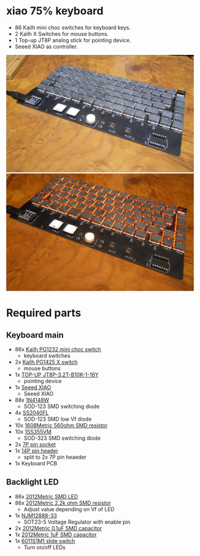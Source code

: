 # xiao 75% keyboard

* 86 Kailh mini choc switches for keyboard keys.
* 2 Kailh X Switches for mouse buttons.
* 1 Top-up JT8P analog stick for pointing device.
* Seeed XIAO as controller.

![keyboard photo 1](resources/xiao-75-keyboard.jpg)
![keyboard photo 2](resources/xiao-75-keyboard-led.jpg)

# Required parts

## Keyboard main

* 86x [Kailh PG1232 mini choc switch](https://www.aliexpress.com/item/4000277394324.html)
  * keyboard switches
* 2x [Kailh PG1425 X switch](https://www.aliexpress.com/item/32985602923.html)
  * mouse buttons
* 1x [TOP-UP JT8P-3.2T-B10K-1-16Y](https://akizukidenshi.com/catalog/g/gP-04048)
  * pointing device
* 1x [Seeed XIAO](https://akizukidenshi.com/catalog/g/gM-15178)
  * Seeed XIAO
* 88x [1N4148W](https://akizukidenshi.com/catalog/g/gI-07084)
  * SOD-123 SMD switching diode
* 4x [SS2040FL](https://akizukidenshi.com/catalog/g/gI-02073)
  * SOD-123 SMD low Vf diode
* 10x [1608Metric 560ohm SMD resistor](https://www.sengoku.co.jp/mod/sgk_cart/detail.php?code=EEHD-57GE)
* 10x [1SS355VM](https://akizukidenshi.com/catalog/g/gI-05866)
  * SOD-323 SMD switching diode
* 2x [7P pin socket](https://akizukidenshi.com/catalog/g/gP-01014)
* 1x [14P pin header](https://akizukidenshi.com/catalog/g/gC-04397)
  * split to 2x 7P pin heaeder
* 1x Keyboard PCB

## Backlight LED
* 86x [2012Metric SMD LED](https://akizukidenshi.com/catalog/g/gI-06422)
* 86x [2012Metric 2.2k ohm SMD resistor](https://www.sengoku.co.jp/mod/sgk_cart/detail.php?code=EEHD-57C4)
  * Adjust value depending on Vf of LED
* 1x [NJM12888-33](https://akizukidenshi.com/catalog/g/gI-10675)
  * SOT23-5 Voltage Regulator with enable pin
* 2x [2012Metric 0.1uF SMD capacitor](https://akizukidenshi.com/catalog/g/gP-00349)
* 1x [2012Metric 1uF SMD capacitor](https://akizukidenshi.com/catalog/g/gP-09174)
* 1x [6011S1M1 slide switch](https://akizukidenshi.com/catalog/g/gP-15365)
  * Turn on/off LEDs
